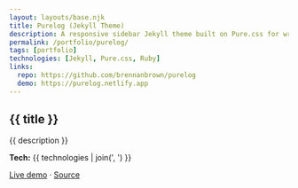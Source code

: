 ```yaml
---
layout: layouts/base.njk
title: Purelog (Jekyll Theme)
description: A responsive sidebar Jekyll theme built on Pure.css for writers and bloggers.
permalink: /portfolio/purelog/
tags: [portfolio]
technologies: [Jekyll, Pure.css, Ruby]
links:
  repo: https://github.com/brennanbrown/purelog
  demo: https://purelog.netlify.app
---
```


<section class="prose dark:prose-invert">
  <h1>{{ title }}</h1>
  <p>{{ description }}</p>
  <p><strong>Tech:</strong> {{ technologies | join(', ') }}</p>
  <p>
    <a href="{{ links.demo }}" target="_blank" rel="noopener">Live demo</a> ·
    <a href="{{ links.repo }}" target="_blank" rel="noopener">Source</a>
  </p>
</section>
